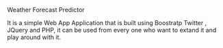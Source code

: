 


Weather Forecast Predictor 

It is a simple Web App Application that is built using Boostratp Twitter , JQuery and PHP, 
it can be used from every one who want to extand it and play around with it.



